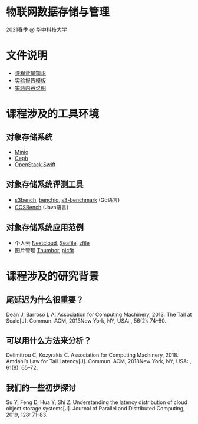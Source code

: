 # 物联网数据存储与管理

2021春季 @ 华中科技大学

# 文件说明

- [课程背景知识](iot-storage-experiment.pptx)
- [实验报告模板](report-template.doc)
- [实验内容说明](https://github.com/cs-course/obs-tutorial)

# 课程涉及的工具环境

## 对象存储系统

* [Minio](https://minio.io/)
* [Ceph](https://ceph.com/)
* [OpenStack Swift](http://www.openstack.org/software/releases/ocata/components/swift)

## 对象存储系统评测工具

* [s3bench](https://github.com/igneous-systems/s3bench), [benchio](https://github.com/giacomoguiulfo/benchio), [s3-benchmark](https://github.com/chinglinwen/s3-benchmark) (Go语言)
* [COSBench](https://github.com/intel-cloud/cosbench) (Java语言)

## 对象存储系统应用范例

* 个人云 [Nextcloud](https://github.com/nextcloud), [Seafile](https://www.seafile.com/home/), [zfile](https://github.com/zhaojun1998/zfile)
* 图片管理 [Thumbor](http://thumbor.org/), [picfit](https://github.com/thoas/picfit)

# 课程涉及的研究背景

## 尾延迟为什么很重要？

Dean J, Barroso L A. Association for Computing Machinery, 2013. The Tail at Scale[J]. Commun. ACM, 2013New York, NY, USA: , 56(2): 74–80.

## 可以用什么方法来分析？

Delimitrou C, Kozyrakis C. Association for Computing Machinery, 2018. Amdahl’s Law for Tail Latency[J]. Commun. ACM, 2018New York, NY, USA: , 61(8): 65–72.

## 我们的一些初步探讨

Su Y, Feng D, Hua Y, Shi Z. Understanding the latency distribution of cloud object storage systems[J]. Journal of Parallel and Distributed Computing, 2019, 128: 71–83.